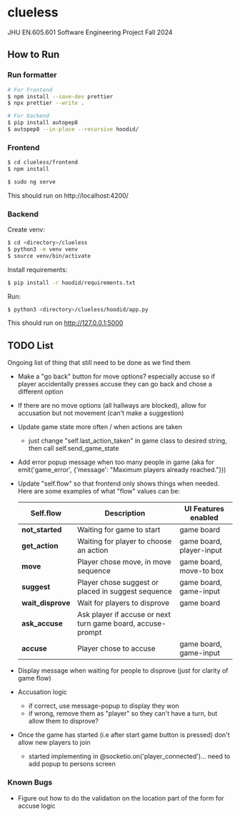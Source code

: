 # clueless

JHU EN.605.601 Software Engineering Project Fall 2024

## How to Run

### Run formatter

```sh
# For Frontend
$ npm install --save-dev prettier
$ npx prettier --write .

# For backend
$ pip install autopep8
$ autopep8 --in-place --recursive hoodid/
```

### Frontend

```sh
$ cd clueless/frontend
$ npm install
```

```sh
$ sudo ng serve
```

This should run on http://localhost:4200/

### Backend

Create venv:

```sh
$ cd <directory>/clueless
$ python3 -m venv venv
$ source venv/bin/activate
```

Install requirements:

```sh
$ pip install -r hoodid/requirements.txt
```

Run:

```sh
$ python3 <directory>/clueless/hoodid/app.py
```

This should run on http://127.0.0.1:5000

## TODO List

Ongoing list of thing that still need to be done as we find them

- Make a "go back" button for move options? especially accuse so if player accidentally presses accuse they can go back and chose a different option
- If there are no move options (all hallways are blocked), allow for accusation but not movement (can't make a suggestion)
- Update game state more often / when actions are taken
  - just change "self.last_action_taken" in game class to desired string, then call self.send_game_state
- Add error popup message when too many people in game (aka for emit('game_error', {'message': "Maximum players already reached."}))
- Update "self.flow" so that frontend only shows things when needed. Here are some examples of what "flow" values can be:

  | Self.flow         | Description                                                 | UI Features enabled      |
  | ----------------- | ----------------------------------------------------------- | ------------------------ |
  | **not_started**   | Waiting for game to start                                   | game board               |
  | **get_action**    | Waiting for player to choose an action                      | game board, player-input |
  | **move**          | Player chose move, in move sequence                         | game board, move-to box  |
  | **suggest**       | Player chose suggest or placed in suggest sequence          | game board, game-input   |
  | **wait_disprove** | Wait for players to disprove                                | game board               |
  | **ask_accuse**    | Ask player if accuse or next turn game board, accuse-prompt |
  | **accuse**        | Player chose to accuse                                      | game board, game-input   |

- Display message when waiting for people to disprove (just for clarity of game flow)
- Accusation logic

  - if correct, use message-popup to display they won
  - if wrong, remove them as "player" so they can't have a turn, but allow them to disprove?

- Once the game has started (i.e after start game button is pressed) don't allow new players to join
  - started implementing in @socketio.on('player_connected')... need to add popup to persons screen

### Known Bugs

- Figure out how to do the validation on the location part of the form for accuse logic
